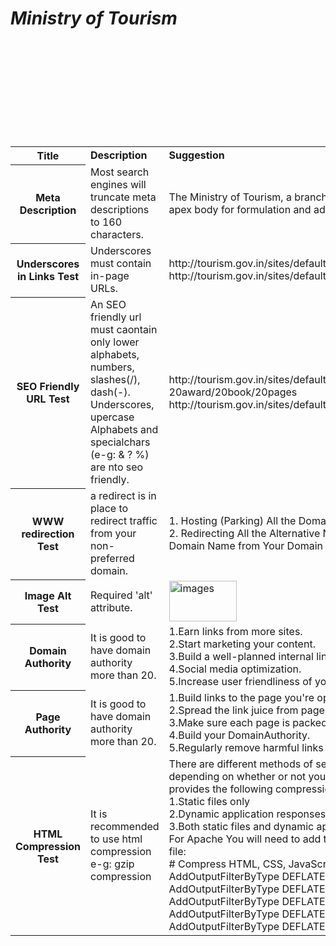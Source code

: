 <html>
<body>
<table>
<b><i><H1>Ministry of Tourism</H1></i></b>
<tr>
<th><b>Title</b></th>
<td><b>Description</b></td>
<td><b>Suggestion</b></td><br>
</tr>
<tr>
<th>Meta Description</th>
<td>Most search engines will truncate meta descriptions to 160 characters.</td>
<td>The Ministry of Tourism, a branch of the Government of India, is the apex body for formulation and administration. </td><br>
</tr>
<tr>
<th>Underscores in Links Test</th>
<td>Underscores must contain in-page URLs.</td>
<td>http://tourism.gov.in/sites/default/files/Cleanliness_Related_Pakhwada<br>
http://tourism.gov.in/sites/default/files/awards</td><br>
</tr>
<tr>
<th>SEO Friendly URL Test</th>
<td>An SEO friendly url must caontain only lower alphabets, numbers, slashes(/), dash(-). Underscores, upercase Alphabets and specialchars (e-g: & ? %) are nto seo friendly.</td>
<td>http://tourism.gov.in/sites/default/files/awards/final-20award/20book/20pages<br>
http://tourism.gov.in/sites/default/files/awards</td><br>
</tr>
<tr>
<th>WWW redirection Test</th>
<td>a redirect is in place to redirect traffic from your non-preferred domain.</td>
<td>1. Hosting (Parking) All the Domains on Your Web Host.<br>
2. Redirecting All the Alternative Names to Your Main (Primary) Domain Name from Your Domain Registrar</td><br>
<tr>
<th>Image Alt Test</th>
<td>Required 'alt' attribute.</td>
<td><img id="user-content-t007-10048" alt="images" src="/bini823/mt/raw/gh-pages/bini823/mt/raw/gh-pages/images/line_image-1-.png" width="108" height="65" style="max-width:100%;"></td><br>
</tr>
<tr>
<th>Domain Authority</th>
<td>It is good to have domain authority more than 20.</td>
<td>1.Earn links from more sites.<br>
2.Start marketing your content.<br>
3.Build a well-planned internal link structure.<br>
4.Social media optimization.<br>
5.Increase user friendliness of your site. etc<br>
</td><br>
</tr>
<tr>
<th>Page Authority</th>
<td>It is good to have domain authority more than 20.</td>
<td>1.Build links to the page you're optimizing.<br>
2.Spread the link juice from pages with high PA to those with less.<br>
3.Make sure each page is packed with useful content.<br>
4.Build your DomainAuthority.<br>
5.Regularly remove harmful links to your page.</td><br>
</tr>
<tr>
<th>HTML Compression Test</th>
<td>It is recommended to use html compression e-g: gzip compression </td>
<td>There are different methods of setting up gzip compression depending on whether or not you've got an IIS or Apache server-
IIS provides the following compression options:<br>
1.Static files only<br>
2.Dynamic application responses only<br>
3.Both static files and dynamic application responses<br>
For Apache You will need to add the following lines to your .htaccess file:<br>
# Compress HTML, CSS, JavaScript, Text, XML and fonts<br> AddOutputFilterByType DEFLATE application/javascript<br> AddOutputFilterByType DEFLATE application/rss+xml<br> AddOutputFilterByType DEFLATE application/vnd.ms-fontobject<br> AddOutputFilterByType DEFLATE application/x-font<br> AddOutputFilterByType DEFLATE application/x-font-opentype</td><br>
</tr>
</table>
</body>
</html>
